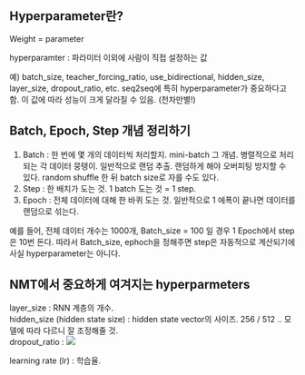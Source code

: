 ## Hyperparameter란?

Weight = parameter

hyperparamter : 파라미터 이외에 사람이 직접 설정하는 값

예) batch_size, teacher_forcing_ratio, use_bidirectional, hidden_size, layer_size, dropout_ratio, etc.
seq2seq에 특히 hyperparameter가 중요하다고 함. 이 값에 따라 성능이 크게 달라질 수 있음. (천차만별!)

## Batch, Epoch, Step 개념 정리하기

1. Batch : 한 번에 몇 개의 데이터씩 처리할지. mini-batch 그 개념. 병렬적으로 처리되는 각 데이터 뭉탱이. 일반적으로 랜덤 추출.
  랜덤하게 해야 오버피팅 방지할 수 있다. random shuffle 한 뒤 batch size로 자를 수도 있다.  
2. Step : 한 배치가 도는 것. 1 batch 도는 것 = 1 step.   
3. Epoch : 전체 데이터에 대해 한 바퀴 도는 것. 일반적으로 1 에폭이 끝나면 데이터를 랜덤으로 섞는다.  

예를 들어, 전체 데이터 개수는 1000개, Batch_size = 100 일 경우
1 Epoch에서 step은 10번 돈다. 따라서 Batch_size, ephoch을 정해주면 step은 자동적으로 계산되기에 사실 hyperparameter는 아니다.

## NMT에서 중요하게 여겨지는 hyperparmeters

layer_size : RNN 계층의 개수.   
hidden_size (hidden state size) : hidden state vector의 사이즈. 256 / 512 .. 모델에 따라 다르니 잘 조정해줄 것.  
dropout_ratio : ![](https://opennmt.net/OpenNMT/img/dropout.jpg)  

learning rate (lr) : 학습율.
